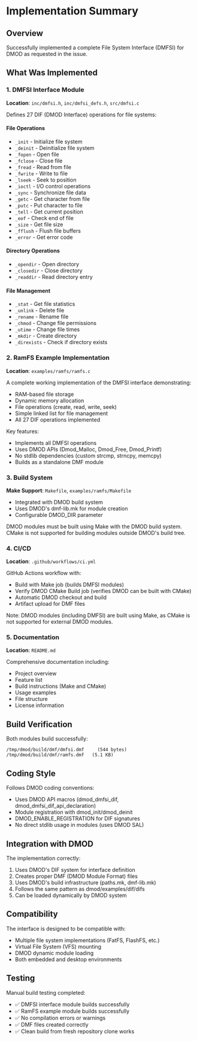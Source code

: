 # Implementation Summary

## Overview
Successfully implemented a complete File System Interface (DMFSI) for DMOD as requested in the issue.

## What Was Implemented

### 1. DMFSI Interface Module
**Location**: `inc/dmfsi.h`, `inc/dmfsi_defs.h`, `src/dmfsi.c`

Defines 27 DIF (DMOD Interface) operations for file systems:

#### File Operations
- `_init` - Initialize file system
- `_deinit` - Deinitialize file system
- `_fopen` - Open file
- `_fclose` - Close file
- `_fread` - Read from file
- `_fwrite` - Write to file
- `_lseek` - Seek to position
- `_ioctl` - I/O control operations
- `_sync` - Synchronize file data
- `_getc` - Get character from file
- `_putc` - Put character to file
- `_tell` - Get current position
- `_eof` - Check end of file
- `_size` - Get file size
- `_fflush` - Flush file buffers
- `_error` - Get error code

#### Directory Operations
- `_opendir` - Open directory
- `_closedir` - Close directory
- `_readdir` - Read directory entry

#### File Management
- `_stat` - Get file statistics
- `_unlink` - Delete file
- `_rename` - Rename file
- `_chmod` - Change file permissions
- `_utime` - Change file times
- `_mkdir` - Create directory
- `_direxists` - Check if directory exists

### 2. RamFS Example Implementation
**Location**: `examples/ramfs/ramfs.c`

A complete working implementation of the DMFSI interface demonstrating:
- RAM-based file storage
- Dynamic memory allocation
- File operations (create, read, write, seek)
- Simple linked list for file management
- All 27 DIF operations implemented

Key features:
- Implements all DMFSI operations
- Uses DMOD APIs (Dmod_Malloc, Dmod_Free, Dmod_Printf)
- No stdlib dependencies (custom strcmp, strncpy, memcpy)
- Builds as a standalone DMF module

### 3. Build System
**Make Support**: `Makefile`, `examples/ramfs/Makefile`
- Integrated with DMOD build system
- Uses DMOD's dmf-lib.mk for module creation
- Configurable DMOD_DIR parameter

DMOD modules must be built using Make with the DMOD build system. CMake is not supported for building modules outside DMOD's build tree.

### 4. CI/CD
**Location**: `.github/workflows/ci.yml`

GitHub Actions workflow with:
- Build with Make job (builds DMFSI modules)
- Verify DMOD CMake Build job (verifies DMOD can be built with CMake)
- Automatic DMOD checkout and build
- Artifact upload for DMF files

Note: DMOD modules (including DMFSI) are built using Make, as CMake is not supported for external DMOD modules.

### 5. Documentation
**Location**: `README.md`

Comprehensive documentation including:
- Project overview
- Feature list
- Build instructions (Make and CMake)
- Usage examples
- File structure
- License information

## Build Verification

Both modules build successfully:
```
/tmp/dmod/build/dmf/dmfsi.dmf     (544 bytes)
/tmp/dmod/build/dmf/ramfs.dmf   (5.1 KB)
```

## Coding Style

Follows DMOD coding conventions:
- Uses DMOD API macros (dmod_dmfsi_dif, dmod_dmfsi_dif_api_declaration)
- Module registration with dmod_init/dmod_deinit
- DMOD_ENABLE_REGISTRATION for DIF signatures
- No direct stdlib usage in modules (uses DMOD SAL)

## Integration with DMOD

The implementation correctly:
1. Uses DMOD's DIF system for interface definition
2. Creates proper DMF (DMOD Module Format) files
3. Uses DMOD's build infrastructure (paths.mk, dmf-lib.mk)
4. Follows the same pattern as dmod/examples/dif/difs
5. Can be loaded dynamically by DMOD system

## Compatibility

The interface is designed to be compatible with:
- Multiple file system implementations (FatFS, FlashFS, etc.)
- Virtual File System (VFS) mounting
- DMOD dynamic module loading
- Both embedded and desktop environments

## Testing

Manual build testing completed:
- ✅ DMFSI interface module builds successfully
- ✅ RamFS example module builds successfully  
- ✅ No compilation errors or warnings
- ✅ DMF files created correctly
- ✅ Clean build from fresh repository clone works

